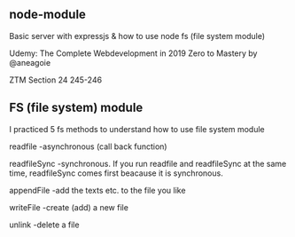 ## node-module
Basic server with expressjs & how to use node fs (file system module)

Udemy: The Complete Webdevelopment in 2019 Zero to Mastery by @aneagoie

ZTM Section 24 245-246

## FS (file system) module

I practiced 5 fs methods to understand how to use file system module

readfile -asynchronous (call back function)

readfileSync -synchronous. If you run readfile and readfileSync at the same time, readfileSync comes first beacause it is synchronous.

appendFile -add the texts etc. to the file you like

writeFile -create (add) a new file

unlink -delete a file
